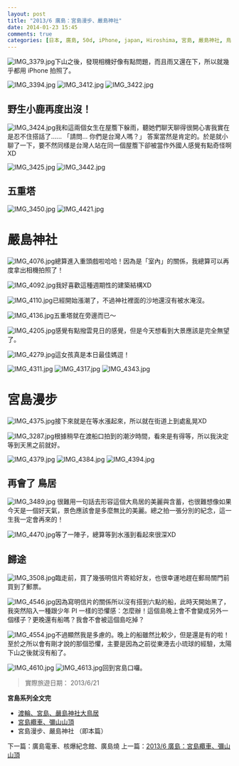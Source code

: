 ```yaml
---
layout: post
title: "2013/6 廣島：宮島漫步、嚴島神社"
date: 2014-01-23 15:45
comments: true
categories: [日本, 廣島, 50d, iPhone, japan, Hiroshima, 宮島, 嚴島神社, 鳥居]
---
```


![IMG_3379.jpg](/assets/img/qmb1vu3RAehEGnJEe2eZ_IMG_3379.jpg)下山之後，發現相機好像有點問題，而且雨又還在下，所以就幾乎都用 iPhone 拍照了。

![IMG_3394.jpg](/assets/img/ukNwRcqRWiTaw7i0i6cQ_IMG_3394.jpg)<!--more-->
![IMG_3412.jpg](/assets/img/G5zPY6PRHW5FFePmhbmw_IMG_3412.jpg)
![IMG_3422.jpg](/assets/img/y4cFrr97QOyucGIeix0G_IMG_3422.jpg)
## 野生小鹿再度出沒！

![IMG_3424.jpg](/assets/img/X3hkBfyRPqNfAKs75pP0_IMG_3424.jpg)我和這兩個女生在屋簷下躲雨，聽她們聊天聊得很開心害我實在是忍不住搭話了......
「請問... 你們是台灣人嗎？」
答案當然是肯定的。於是就小聊了一下，要不然同樣是台灣人站在同一個屋簷下卻被當作外國人感覺有點奇怪啊XD

![IMG_3425.jpg](/assets/img/55pxKQKzRBaEO7hwuh3V_IMG_3425.jpg) 
![IMG_3442.jpg](/assets/img/KASqu9krQauWrl8NjEox_IMG_3442.jpg)
## 五重塔

![IMG_3450.jpg](/assets/img/LRWL8sdRRZiIBgSPtOH2_IMG_3450.jpg)
![IMG_4421.jpg](/assets/img/eM85mhsnQbmQB8t2gTGc_IMG_4421.jpg)
# 嚴島神社

![IMG_4076.jpg](/assets/img/dqucHKhiQfmrFekRhI4D_IMG_4076.jpg)總算進入重頭戲啦哈哈！因為是「室內」的關係，我總算可以再度拿出相機拍照了！

![IMG_4092.jpg](/assets/img/oAEQf5v8SDyoAxM5FPEQ_IMG_4092.jpg)我好喜歡這種週期性的建築結構XD

![IMG_4110.jpg](/assets/img/GHEek0HjSZibzBX6wlCO_IMG_4110.jpg)已經開始漲潮了，不過神社裡面的沙地還沒有被水淹沒。

![IMG_4136.jpg](/assets/img/CAPVmiQHS3WyBjNd9hSS_IMG_4136.jpg)五重塔就在旁邊而已～

![IMG_4205.jpg](/assets/img/I6yrQBynSd6Af0N2Ep2L_IMG_4205.jpg)感覺有點撥雲見日的感覺，但是今天想看到大景應該是完全無望了。

![IMG_4279.jpg](/assets/img/wSn5khrwSNuGNAG6MI08_IMG_4279.jpg)這女孩真是本日最佳媽逗！

![IMG_4311.jpg](/assets/img/LqcQnQiCQK2z7y1nWTgn_IMG_4311.jpg)
![IMG_4317.jpg](/assets/img/ih98BY8cTNavBDQjoVxi_IMG_4317.jpg)
![IMG_4343.jpg](/assets/img/EOmfV6uwTb60pkh4pJLf_IMG_4343.jpg)
# 宮島漫步

![IMG_4375.jpg](/assets/img/T1CaiYAqSwyh3uP1Cq65_IMG_4375.jpg)接下來就是在等水漲起來，所以就在街道上到處亂晃XD

![IMG_3287.jpg](/assets/img/f31hs0FdTGlE2R7ACA6P_IMG_3287.jpg)根據稍早在渡船口拍到的潮汐時間，看來是有得等，所以我決定等到天黑之前就好。

![IMG_4379.jpg](/assets/img/c80SFtPOTeC2HhPb88Ek_IMG_4379.jpg)
![IMG_4384.jpg](/assets/img/fCAFrJQdSECB8TUomVM5_IMG_4384.jpg)
![IMG_4394.jpg](/assets/img/xEWuqAaVTuKlzoCpW8JM_IMG_4394.jpg)
## 再會了 鳥居

![IMG_3489.jpg](/assets/img/upZ7fye3SMCTMuAIkXSL_IMG_3489.jpg)
很難用一句話去形容這個大鳥居的美麗與含蓄，也很難想像如果今天是一個好天氣，景色應該會是多麼無比的美麗。總之拍一張分別的紀念，這一生我一定會再來的！

![IMG_4470.jpg](/assets/img/7TG5yd77SY2ybVJQOQiK_IMG_4470.jpg)等了一陣子，總算等到水漲到看起來很深XD

## 歸途
![IMG_3508.jpg](/assets/img/hOUZlQy4Twe1vbCPF489_IMG_3508.jpg)臨走前，買了幾張明信片寄給好友，也很幸運地趕在郵局關門前買到了郵票。

![IMG_4546.jpg](/assets/img/6IMJYZy9QgmdjCXxvrcG_IMG_4546.jpg)因為寫明信片的關係所以沒有搭到六點的船，此時天開始黑了，我突然陷入一種跟少年 PI 一樣的恐懼感：怎麼辦！這個島晚上會不會變成另外一個樣子？更晚還有船嗎？我會不會被這個島吃掉？

![IMG_4554.jpg](/assets/img/kkEavehSCm4nUypMcXug_IMG_4554.jpg)不過顯然我是多慮的。晚上的船雖然比較少，但是還是有的啦！
至於之所以會有剛才說的那個恐懼，主要是因為之前從東港去小琉球的經驗，太陽下山之後就沒有船了。

![IMG_4610.jpg](/assets/img/bHnF6noSIiDnZbKKsZih_IMG_4610.jpg)
![IMG_4613.jpg](/assets/img/JuvxWsSSZKsUDQCvibv1_IMG_4613.jpg)回到宮島口囉。


> 實際旅遊日期： 2013/6/21


**宮島系列全文完**

* [渡輪、宮島、嚴島神社大鳥居](http://nan.logdown.com/post/2014/01/21/2013-june-hiroshima-ferries-miyajima-cable-car-and-itsukushima-shrine "2013/6 廣島：渡輪、宮島、嚴島神社大鳥居")
* [宮島纜車、彌山山頂](http://nan.logdown.com/post/2014/01/22/2013-june-hiroshima-miyajima-cable-car-and-misen-mountain "2013/6 廣島：宮島纜車、彌山山頂")
* 宮島漫步、嚴島神社 （即本篇）


下一篇：廣島電車、核爆紀念館、廣島燒
上一篇：[2013/6 廣島：宮島纜車、彌山山頂](http://nan.logdown.com/post/2014/01/22/2013-june-hiroshima-miyajima-cable-car-and-misen-mountain "2013/6 廣島：宮島纜車、彌山山頂")

